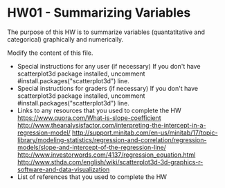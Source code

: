 # HW01 - Summarizing Variables

The purpose of this HW is to summarize variables (quantatitative and categorical) graphically and numerically.

Modify the content of this file.

- Special instructions for any user (if necessary)
    If you don't have scatterplot3d package installed, uncomment #install.packages("scatterplot3d") line.
- Special instructions for graders (if necessary)
    If you don't have scatterplot3d package installed, uncomment #install.packages("scatterplot3d") line.
- Links to any resources that you used to complete the HW
    https://www.quora.com/What-is-slope-coefficient
    http://www.theanalysisfactor.com/interpreting-the-intercept-in-a-regression-model/
    http://support.minitab.com/en-us/minitab/17/topic-library/modeling-statistics/regression-and-correlation/regression-models/slope-and-intercept-of-the-regression-line/
    http://www.investorwords.com/4137/regression_equation.html
    http://www.sthda.com/english/wiki/scatterplot3d-3d-graphics-r-software-and-data-visualization
- List of references that you used to complete the HW